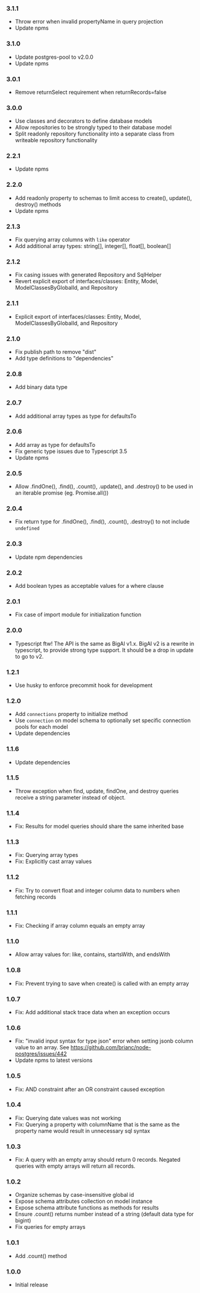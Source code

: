 ### 3.1.1
  * Throw error when invalid propertyName in query projection
  * Update npms

### 3.1.0
  * Update postgres-pool to v2.0.0
  * Update npms

### 3.0.1
  * Remove returnSelect requirement when returnRecords=false

### 3.0.0
  * Use classes and decorators to define database models
  * Allow repositories to be strongly typed to their database model
  * Split readonly repository functionality into a separate class from writeable repository functionality

### 2.2.1
  * Update npms

### 2.2.0
  * Add readonly property to schemas to limit access to create(), update(), destroy() methods
  * Update npms

### 2.1.3
  * Fix querying array columns with `like` operator
  * Add additional array types: string[], integer[], float[], boolean[]

### 2.1.2
  * Fix casing issues with generated Repository and SqlHelper
  * Revert explicit export of interfaces/classes: Entity, Model, ModelClassesByGlobalId, and Repository

### 2.1.1
  * Explicit export of interfaces/classes: Entity, Model, ModelClassesByGlobalId, and Repository

### 2.1.0
  * Fix publish path to remove "dist"
  * Add type definitions to "dependencies"

### 2.0.8
  * Add binary data type

### 2.0.7
  * Add additional array types as type for defaultsTo

### 2.0.6
  * Add array as type for defaultsTo
  * Fix generic type issues due to Typescript 3.5
  * Update npms

### 2.0.5
  * Allow .findOne(), .find(), .count(), .update(), and .destroy() to be used in an iterable promise (eg. Promise.all())

### 2.0.4
  * Fix return type for .findOne(), .find(), .count(), .destroy() to not include `undefined`

### 2.0.3
  * Update npm dependencies

### 2.0.2
  * Add boolean types as acceptable values for a where clause

### 2.0.1
  * Fix case of import module for initialization function

### 2.0.0
  * Typescript ftw! The API is the same as BigAl v1.x. BigAl v2 is a rewrite in typescript, to provide strong type support. It should be a drop in update to go to v2.

### 1.2.1
  * Use husky to enforce precommit hook for development

### 1.2.0
  * Add `connections` property to initialize method
  * Use `connection` on model schema to optionally set specific connection pools for each model
  * Update dependencies

### 1.1.6
  * Update dependencies

### 1.1.5
  * Throw exception when find, update, findOne, and destroy queries receive a string parameter instead of object.

### 1.1.4

  * Fix: Results for model queries should share the same inherited base

### 1.1.3

  * Fix: Querying array types
  * Fix: Explicitly cast array values

### 1.1.2

  * Fix: Try to convert float and integer column data to numbers when fetching records

### 1.1.1

  * Fix: Checking if array column equals an empty array

### 1.1.0

  * Allow array values for: like, contains, startsWith, and endsWith

### 1.0.8

  * Fix: Prevent trying to save when create() is called with an empty array

### 1.0.7

  * Fix: Add additional stack trace data when an exception occurs

### 1.0.6

  * Fix: "invalid input syntax for type json" error when setting jsonb column value to an array. See https://github.com/brianc/node-postgres/issues/442
  * Update npms to latest versions

### 1.0.5

  * Fix: AND constraint after an OR constraint caused exception

### 1.0.4

  * Fix: Querying date values was not working
  * Fix: Querying a property with columnName that is the same as the property name would result in unnecessary sql syntax

### 1.0.3

  * Fix: A query with an empty array should return 0 records. Negated queries with empty arrays will return all records.

### 1.0.2

  * Organize schemas by case-insensitive global id
  * Expose schema attributes collection on model instance
  * Expose schema attribute functions as methods for results
  * Ensure .count() returns number instead of a string (default data type for bigint)
  * Fix queries for empty arrays

### 1.0.1

  * Add .count() method

### 1.0.0

  * Initial release
